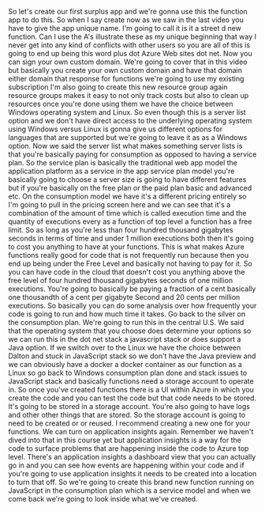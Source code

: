 So let's create our first surplus app and we're gonna use this the function app to do this.
So when I say create now as we saw in the last video you have to give the app unique name.
I'm going to call it is it a street d new function.
Can I use the A's illustrate these as my unique beginning that way I never get into any kind of conflicts
with other users so you are all of this is going to end up being this word plus dot Azure Web sites
dot net.
Now you can sign your own custom domain.
We're going to cover that in this video but basically you create your own custom domain and have that
domain either domain that response for functions we're going to use my existing subscription I'm also
going to create this new resource group again resource groups makes it easy to not only track costs
but also to clean up resources once you're done using them we have the choice between Windows operating
system and Linux.
So even though this is a server list option and we don't have direct access to the underlying operating
system using Windows versus Linux is gonna give us different options for languages that are supported
but we're going to leave it as as a Windows option.
Now we said the server list what makes something server lists is that you're basically paying for consumption
as opposed to having a service plan.
So the service plan is basically the traditional web app model the application platform as a service
in the app service plan model you're basically going to choose a server size is going to have different
features but if you're basically on the free plan or the paid plan basic and advanced etc. On the consumption
model we have it's a different pricing entirely so I'm going to pull in the pricing screen here and
we can see that it's a combination of the amount of time which is called execution time and the quantity
of executions every as a function of top level a function has a free limit.
So as long as you're less than four hundred thousand gigabytes seconds in terms of time and under 1
million executions both then it's going to cost you anything to have at your functions.
This is what makes Azure functions really good for code that is not frequently run because then you
end up being under the Free Level and basically not having to pay for it.
So you can have code in the cloud that doesn't cost you anything above the free level of four hundred
thousand gigabytes seconds of one million executions.
You're going to basically be paying a fraction of a cent basically one thousandth of a cent per gigabyte
Second and 20 cents per million executions.
So basically you can do some analysis over how frequently your code is going to run and how much time
it takes.
Go back to the silver on the consumption plan.
We're going to run this in the central U.S. We said that the operating system that you choose does determine
your options so we can run this in the dot net stack a javascript stack or does support a Java option.
If we switch over to the Linux we have the choice between Dalton and stuck in JavaScript stack so we
don't have the Java preview and we can obviously have a docker a docker container as our function as
a Linux so go back to Windows consumption plan done and stack issues to JavaScript stack and basically
functions need a storage account to operate in.
So once you've created functions there is a UI within Azure in which you create the code and you can
test the code but that code needs to be stored.
It's going to be stored in a storage account.
You're also going to have logs and other other things that are stored.
So the storage account is going to need to be created or or reused.
I recommend creating a new one for your functions.
We can turn on application insights again.
Remember we haven't dived into that in this course yet but application insights is a way for the code
to surface problems that are happening inside the code to Azure top level.
There's an application insights a dashboard view that you can actually go in and you can see how events
are happening within your code and if you're going to use application insights it needs to be created
into a location to turn that off.
So we're going to create this brand new function running on JavaScript in the consumption plan which
is a service model and when we come back we're going to look inside what we've created.
